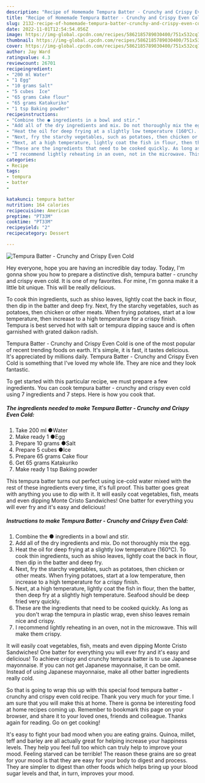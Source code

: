 ```yaml
---
description: "Recipe of Homemade Tempura Batter - Crunchy and Crispy Even Cold"
title: "Recipe of Homemade Tempura Batter - Crunchy and Crispy Even Cold"
slug: 2132-recipe-of-homemade-tempura-batter-crunchy-and-crispy-even-cold
date: 2022-11-01T12:54:54.056Z
image: https://img-global.cpcdn.com/recipes/5862185789030400/751x532cq70/tempura-batter-crunchy-and-crispy-even-cold-recipe-main-photo.jpg
thumbnail: https://img-global.cpcdn.com/recipes/5862185789030400/751x532cq70/tempura-batter-crunchy-and-crispy-even-cold-recipe-main-photo.jpg
cover: https://img-global.cpcdn.com/recipes/5862185789030400/751x532cq70/tempura-batter-crunchy-and-crispy-even-cold-recipe-main-photo.jpg
author: Jay Ward
ratingvalue: 4.3
reviewcount: 26701
recipeingredient:
- "200 ml Water"
- "1 Egg"
- "10 grams Salt"
- "5 cubes  Ice"
- "65 grams Cake flour"
- "65 grams Katakuriko"
- "1 tsp Baking powder"
recipeinstructions:
- "Combine the ● ingredients in a bowl and stir."
- "Add all of the dry ingredients and mix. Do not thoroughly mix the egg."
- "Heat the oil for deep frying at a slightly low temperature (160℃). To cook thin ingredients, such as shiso leaves, lightly coat the back in flour, then dip in the batter and deep fry."
- "Next, fry the starchy vegetables, such as potatoes, then chicken or other meats. When frying potatoes, start at a low temperature, then increase to a high temperature for a crispy finish."
- "Next, at a high temperature, lightly coat the fish in flour, then the batter, then deep fry at a slightly high temperature. Seafood should be deep fried very quickly."
- "These are the ingredients that need to be cooked quickly. As long as you don&#39;t wrap the tempura in plastic wrap, even shiso leaves remain nice and crispy."
- "I recommend lightly reheating in an oven, not in the microwave. This will make them crispy."
categories:
- Recipe
tags:
- tempura
- batter
- 

katakunci: tempura batter  
nutrition: 164 calories
recipecuisine: American
preptime: "PT33M"
cooktime: "PT33M"
recipeyield: "2"
recipecategory: Dessert

---
```



![Tempura Batter - Crunchy and Crispy Even Cold](https://img-global.cpcdn.com/recipes/5862185789030400/751x532cq70/tempura-batter-crunchy-and-crispy-even-cold-recipe-main-photo.jpg)

Hey everyone, hope you are having an incredible day today. Today, I'm gonna show you how to prepare a distinctive dish, tempura batter - crunchy and crispy even cold. It is one of my favorites. For mine, I'm gonna make it a little bit unique. This will be really delicious.

To cook thin ingredients, such as shiso leaves, lightly coat the back in flour, then dip in the batter and deep fry. Next, fry the starchy vegetables, such as potatoes, then chicken or other meats. When frying potatoes, start at a low temperature, then increase to a high temperature for a crispy finish. Tempura is best served hot with salt or tempura dipping sauce and is often garnished with grated daikon radish.

Tempura Batter - Crunchy and Crispy Even Cold is one of the most popular of recent trending foods on earth. It's simple, it is fast, it tastes delicious. It's appreciated by millions daily. Tempura Batter - Crunchy and Crispy Even Cold is something that I've loved my whole life. They are nice and they look fantastic.


To get started with this particular recipe, we must prepare a few ingredients. You can cook tempura batter - crunchy and crispy even cold using 7 ingredients and 7 steps. Here is how you cook that.

<!--inarticleads1-->

##### The ingredients needed to make Tempura Batter - Crunchy and Crispy Even Cold:

1. Take 200 ml ●Water
1. Make ready 1 ●Egg
1. Prepare 10 grams ●Salt
1. Prepare 5 cubes  ●Ice
1. Prepare 65 grams Cake flour
1. Get 65 grams Katakuriko
1. Make ready 1 tsp Baking powder


This tempura batter turns out perfect using ice-cold water mixed with the rest of these ingredients every time, it&#39;s full proof. This batter goes great with anything you use to dip with it. It will easily coat vegetables, fish, meats and even dipping Monte Cristo Sandwiches! One batter for everything you will ever fry and it&#39;s easy and delicious! 

<!--inarticleads2-->

##### Instructions to make Tempura Batter - Crunchy and Crispy Even Cold:

1. Combine the ● ingredients in a bowl and stir.
1. Add all of the dry ingredients and mix. Do not thoroughly mix the egg.
1. Heat the oil for deep frying at a slightly low temperature (160℃). To cook thin ingredients, such as shiso leaves, lightly coat the back in flour, then dip in the batter and deep fry.
1. Next, fry the starchy vegetables, such as potatoes, then chicken or other meats. When frying potatoes, start at a low temperature, then increase to a high temperature for a crispy finish.
1. Next, at a high temperature, lightly coat the fish in flour, then the batter, then deep fry at a slightly high temperature. Seafood should be deep fried very quickly.
1. These are the ingredients that need to be cooked quickly. As long as you don&#39;t wrap the tempura in plastic wrap, even shiso leaves remain nice and crispy.
1. I recommend lightly reheating in an oven, not in the microwave. This will make them crispy.


It will easily coat vegetables, fish, meats and even dipping Monte Cristo Sandwiches! One batter for everything you will ever fry and it&#39;s easy and delicious! To achieve crispy and crunchy tempura batter is to use Japanese mayonnaise. If you can not get Japanese mayonnaise, it can be omit. Instead of using Japanese mayonnaise, make all other batter ingredients really cold. 

So that is going to wrap this up with this special food tempura batter - crunchy and crispy even cold recipe. Thank you very much for your time. I am sure that you will make this at home. There is gonna be interesting food at home recipes coming up. Remember to bookmark this page on your browser, and share it to your loved ones, friends and colleague. Thanks again for reading. Go on get cooking!

It's easy to fight your bad mood when you are eating grains. Quinoa, millet, teff and barley are all actually great for helping increase your happiness levels. They help you feel full too which can truly help to improve your mood. Feeling starved can be terrible! The reason these grains are so great for your mood is that they are easy for your body to digest and process. They are simpler to digest than other foods which helps bring up your blood sugar levels and that, in turn, improves your mood.
